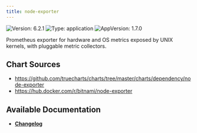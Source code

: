 ```yaml
---
title: node-exporter
---
```


![Version: 6.2.1](https://img.shields.io/badge/Version-6.2.1-informational?style=flat-square) ![Type: application](https://img.shields.io/badge/Type-application-informational?style=flat-square) ![AppVersion: 1.7.0](https://img.shields.io/badge/AppVersion-1.7.0-informational?style=flat-square)

Prometheus exporter for hardware and OS metrics exposed by UNIX kernels, with pluggable metric collectors.

## Chart Sources

- https://github.com/truecharts/charts/tree/master/charts/dependency/node-exporter
- https://hub.docker.com/r/bitnami/node-exporter

## Available Documentation

- [**Changelog**](./CHANGELOG.md)
